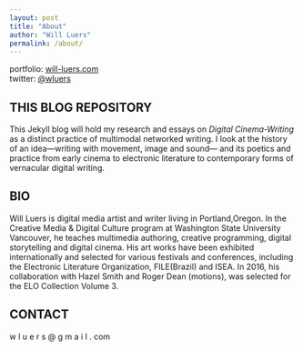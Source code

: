```yaml
---
layout: post
title: "About"
author: "Will Luers"
permalink: /about/
---
```


portfolio: [will-luers.com](http://will-luers.com)<br>
twitter: [@wluers](http://twitter.com/wluers)

## THIS BLOG REPOSITORY

This Jekyll blog will hold my research and essays on _Digital Cinema-Writing_ as a distinct practice of multimodal networked writing. I look at the history of an idea&mdash;writing with movement, image and sound&mdash; and its poetics and practice from early cinema to electronic literature to contemporary forms of vernacular digital writing.


## BIO
Will Luers is digital media artist and writer living in Portland,Oregon. In the Creative Media & Digital Culture program at Washington State University Vancouver, he teaches multimedia authoring, creative programming, digital storytelling and digital cinema. His art works have been exhibited internationally and selected for various festivals and conferences, including the Electronic Literature Organization, FILE(Brazil) and ISEA. In 2016, his collaboration with Hazel Smith and Roger Dean (motions), was selected for the ELO Collection Volume 3.

## CONTACT
w l u e r s @ g m a i l . com 



